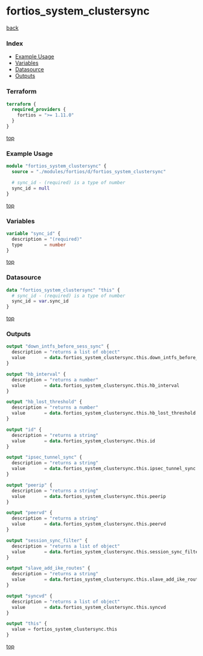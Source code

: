 # fortios_system_clustersync

[back](../fortios.md)

### Index

- [Example Usage](#example-usage)
- [Variables](#variables)
- [Datasource](#datasource)
- [Outputs](#outputs)

### Terraform

```terraform
terraform {
  required_providers {
    fortios = ">= 1.11.0"
  }
}
```

[top](#index)

### Example Usage

```terraform
module "fortios_system_clustersync" {
  source = "./modules/fortios/d/fortios_system_clustersync"

  # sync_id - (required) is a type of number
  sync_id = null
}
```

[top](#index)

### Variables

```terraform
variable "sync_id" {
  description = "(required)"
  type        = number
}
```

[top](#index)

### Datasource

```terraform
data "fortios_system_clustersync" "this" {
  # sync_id - (required) is a type of number
  sync_id = var.sync_id
}
```

[top](#index)

### Outputs

```terraform
output "down_intfs_before_sess_sync" {
  description = "returns a list of object"
  value       = data.fortios_system_clustersync.this.down_intfs_before_sess_sync
}

output "hb_interval" {
  description = "returns a number"
  value       = data.fortios_system_clustersync.this.hb_interval
}

output "hb_lost_threshold" {
  description = "returns a number"
  value       = data.fortios_system_clustersync.this.hb_lost_threshold
}

output "id" {
  description = "returns a string"
  value       = data.fortios_system_clustersync.this.id
}

output "ipsec_tunnel_sync" {
  description = "returns a string"
  value       = data.fortios_system_clustersync.this.ipsec_tunnel_sync
}

output "peerip" {
  description = "returns a string"
  value       = data.fortios_system_clustersync.this.peerip
}

output "peervd" {
  description = "returns a string"
  value       = data.fortios_system_clustersync.this.peervd
}

output "session_sync_filter" {
  description = "returns a list of object"
  value       = data.fortios_system_clustersync.this.session_sync_filter
}

output "slave_add_ike_routes" {
  description = "returns a string"
  value       = data.fortios_system_clustersync.this.slave_add_ike_routes
}

output "syncvd" {
  description = "returns a list of object"
  value       = data.fortios_system_clustersync.this.syncvd
}

output "this" {
  value = fortios_system_clustersync.this
}
```

[top](#index)